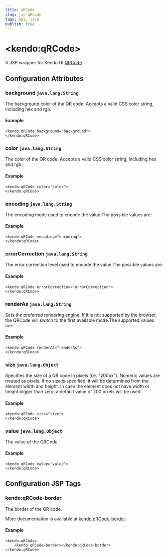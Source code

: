 ```yaml
---
title: qRCode
slug: jsp-qRCode
tags: api, java
publish: true
---
```


# \<kendo:qRCode\>
A JSP wrapper for Kendo UI [QRCode](/kendo-ui/api/dataviz/qrcode).

## Configuration Attributes

### background `java.lang.String`

The background color of the QR code. Accepts a valid CSS color string, including hex and rgb.

#### Example
    <kendo:qRCode background="background">
    </kendo:qRCode>

### color `java.lang.String`

The color of the QR code. Accepts a valid CSS color string, including hex and rgb.

#### Example
    <kendo:qRCode color="color">
    </kendo:qRCode>

### encoding `java.lang.String`

The encoding mode used to encode the value.The possible values are:

#### Example
    <kendo:qRCode encoding="encoding">
    </kendo:qRCode>

### errorCorrection `java.lang.String`

The error correction level used to encode the value.The possible values are:

#### Example
    <kendo:qRCode errorCorrection="errorCorrection">
    </kendo:qRCode>

### renderAs `java.lang.String`

Sets the preferred rendering engine.
If it is not supported by the browser, the QRCode will switch to the first available mode.The supported values are:

#### Example
    <kendo:qRCode renderAs="renderAs">
    </kendo:qRCode>

### size `java.lang.Object`

Specifies the size of a QR code in pixels (i.e. "200px"). Numeric values are treated as pixels. If no size is specified, it will be determined from the element width and height. In case the element does not have width or height bigger than zero, a default value of 200 pixels will be used.

#### Example
    <kendo:qRCode size="size">
    </kendo:qRCode>

### value `java.lang.Object`

The value of the QRCode.

#### Example
    <kendo:qRCode value="value">
    </kendo:qRCode>


##  Configuration JSP Tags

### kendo:qRCode-border

The border of the QR code.

More documentation is available at [kendo:qRCode-border](/kendo-ui/api/wrappers/jsp/qrcode/border).

#### Example

    <kendo:qRCode>
        <kendo:qRCode-border></kendo:qRCode-border>
    </kendo:qRCode>

